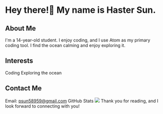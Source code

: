 # Hey there!👋 My name is Haster Sun.
## About Me
I'm a 14-year-old student.
I enjoy coding, and I use Atom as my primary coding tool.
I find the ocean calming and enjoy exploring it.
## Interests
Coding
Exploring the ocean
## Contact Me
Email: psun58959@gmail.com
GitHub Stats
<img src="https://github-readme-stats.vercel.app/api?username=Hastersun&show_icons=true&icon_color=CE1D2D&text_color=718096&bg_color=ffffff&hide_title=true" />
Thank you for reading, and I look forward to connecting with you!
